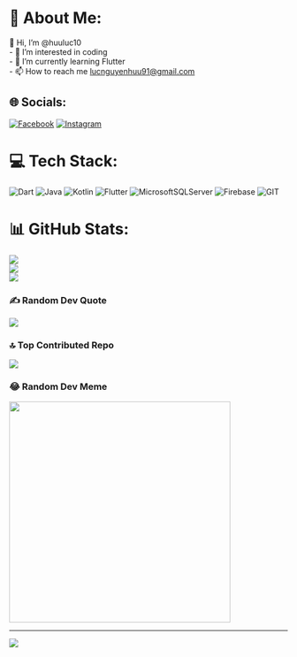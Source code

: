 # 💫 About Me:
👋 Hi, I’m @huuluc10<br>- 👀 I’m interested in coding<br>- 🌱 I’m currently learning Flutter<br>- 📫 How to reach me lucnguyenhuu91@gmail.com


## 🌐 Socials:
[![Facebook](https://img.shields.io/badge/Facebook-%231877F2.svg?logo=Facebook&logoColor=white)](https://facebook.com/Lwc.Kirk) [![Instagram](https://img.shields.io/badge/Instagram-%23E4405F.svg?logo=Instagram&logoColor=white)](https://instagram.com/huuluc_10) 

# 💻 Tech Stack:
![Dart](https://img.shields.io/badge/dart-%230175C2.svg?style=plastic&logo=dart&logoColor=white) ![Java](https://img.shields.io/badge/java-%23ED8B00.svg?style=plastic&logo=openjdk&logoColor=white) ![Kotlin](https://img.shields.io/badge/kotlin-%237F52FF.svg?style=plastic&logo=kotlin&logoColor=white) ![Flutter](https://img.shields.io/badge/Flutter-%2302569B.svg?style=plastic&logo=Flutter&logoColor=white) ![MicrosoftSQLServer](https://img.shields.io/badge/Microsoft%20SQL%20Server-CC2927?style=plastic&logo=microsoft%20sql%20server&logoColor=white) ![Firebase](https://img.shields.io/badge/Firebase-039BE5?style=plastic&logo=Firebase&logoColor=white) ![GIT](https://img.shields.io/badge/Git-fc6d26?style=plastic&logo=git&logoColor=white)
# 📊 GitHub Stats:
![](https://github-readme-stats.vercel.app/api?username=huuluc10&theme=dark&hide_border=false&include_all_commits=true&count_private=true)<br/>
![](https://github-readme-streak-stats.herokuapp.com/?user=huuluc10&theme=dark&hide_border=false)<br/>
![](https://github-readme-stats.vercel.app/api/top-langs/?username=huuluc10&theme=dark&hide_border=false&include_all_commits=true&count_private=true&layout=compact)

### ✍️ Random Dev Quote
![](https://quotes-github-readme.vercel.app/api?type=horizontal&theme=dark)

### 🔝 Top Contributed Repo
![](https://github-contributor-stats.vercel.app/api?username=huuluc10&limit=5&theme=dark&combine_all_yearly_contributions=true)

### 😂 Random Dev Meme
<img src='https://randommeme-five.vercel.app/' style="height: 400px;"/>

---
[![](https://visitcount.itsvg.in/api?id=huuluc10&icon=0&color=0)](https://visitcount.itsvg.in)

<!-- Proudly created with GPRM ( https://gprm.itsvg.in ) -->
